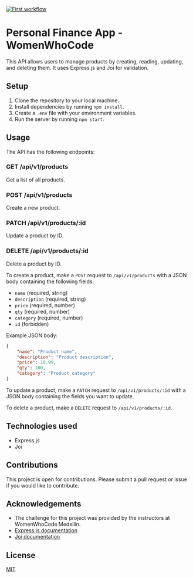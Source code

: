 [![First workflow](https://github.com/luisfejaramillor/personal-finances-app/actions/workflows/main.yml/badge.svg)](https://github.com/luisfejaramillor/personal-finances-app/actions/workflows/main.yml)


# Personal Finance App - WomenWhoCode

This API allows users to manage products by creating, reading, updating, and deleting them. It uses Express.js and Joi for validation.

## Setup

1. Clone the repository to your local machine.
2. Install dependencies by running `npm install`.
3. Create a `.env` file with your environment variables.
4. Run the server by running `npm start`.

## Usage

The API has the following endpoints:

### GET /api/v1/products

Get a list of all products.

### POST /api/v1/products

Create a new product.

### PATCH /api/v1/products/:id

Update a product by ID.

### DELETE /api/v1/products/:id

Delete a product by ID.

To create a product, make a `POST` request to `/api/v1/products` with a JSON body containing the following fields:

- `name` (required, string)
- `description` (required, string)
- `price` (required, number)
- `qty` (required, number)
- `category` (required, number)
- `id` (forbidden)

Example JSON body:

```json
{
    "name": "Product name",
    "description": "Product description",
    "price": 10.99,
    "qty": 100,
    "category": "Product category"
}
```

To update a product, make a `PATCH` request to `/api/v1/products/:id` with a JSON body containing the fields you want to update.

To delete a product, make a `DELETE` request to `/api/v1/products/:id`.

## Technologies used

- Express.js
- Joi

## Contributions

This project is open for contributions. Please submit a pull request or issue if you would like to contribute.

## Acknowledgements

- The challenge for this project was provided by the instructors at WomenWhoCode Medellín.
- [Express.js documentation](https://expressjs.com/)
- [Joi documentation](https://joi.dev/)

## License

[MIT](https://choosealicense.com/licenses/mit/)